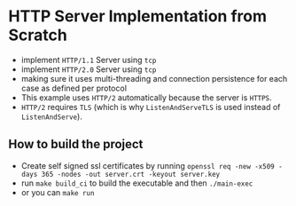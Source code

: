 # HTTP Server Implementation from Scratch
* implement `HTTP/1.1` Server using `tcp`
* implement `HTTP/2.0` Server using `tcp`
* making sure it uses multi-threading and connection persistence for each case as defined per protocol
* This example uses `HTTP/2` automatically because the server is `HTTPS`.
* `HTTP/2` requires `TLS` (which is why `ListenAndServeTLS` is used instead of `ListenAndServe`).



## How to build the project
* Create self signed ssl certificates by running `openssl req -new -x509 -days 365 -nodes -out server.crt -keyout server.key`
* run `make build_ci` to build the executable and then `./main-exec`
* or you can `make run`